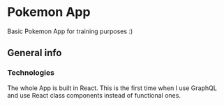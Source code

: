 # Pokemon App

Basic Pokemon App for training purposes :)

## General info

### Technologies

The whole App is built in React. This is the first time when I use GraphQL and use React class components instead of functional ones.